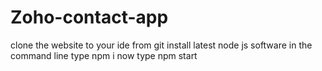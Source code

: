 # Zoho-contact-app
clone the website to your ide from git
install latest node js software
in the command line type npm i
now type npm start
